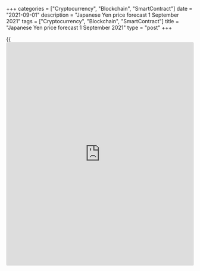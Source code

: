 +++
categories = ["Cryptocurrency", "Blockchain", "SmartContract"]
date = "2021-09-01"
description = "Japanese Yen price forecast 1 September 2021"
tags = ["Cryptocurrency", "Blockchain", "SmartContract"]
title = "Japanese Yen price forecast 1 September 2021"
type = "post"
+++

{{<iframe id="large-banner" src="https://www.bounty.group/#slide=19.0" width="100%" height="600" scrolling="no" style="border: 0px solid rgb(216, 221, 230); border-radius: 3px;">}}

2021-09-01

2021-09-01

Yen is set to grow. Forecast as of 01.09.2021Dmitri Demidenko

Sooner or later, any consolidation comes to an end. The [USDJPY][1]
pair's one has been too long. It's time to move on to the trend. Which
one? Let us discuss the Forex outlook and make up a trading plan.

## Monthly Japanese yen fundamental forecast

People don't just give up power. Despite falling ratings, Japanese Prime
Minister Yoshihide Suga intends to keep his post. Rumors of his desire
to dissolve parliament in mid-September, set the date for the general
election on October 17, and postpone the vote on leadership in his own
Liberal Democratic Party from September 29 to a later period provoked a
USDJPY rally. The pair has been in consolidation for a long time, but
this cannot continue indefinitely.

According to Bank of America, rising political risks in Japan, an
increase in the number of mergers and acquisitions outside the country
and the creation of a new National University Research Fund with an
initial capital of ¥4.5 trillion will increase the volatility of the
analyzed pair and strengthen the US dollar up to ¥116. As the Fed is
winding down monetary stimulus and Japan is ready to return to an era of
frequent government changes, [investor](https://www.fintechee.com/tutorial-for-forex-trading/investor-mode/)s are forced to move capital out of
Japan. In this case, the USDJPY pair can only grow. Especially in the
context of Japan's transition to a negative base balance of payments in
the fourth quarter.

### Dynamics of yen volatility



 _Source: Bloomberg._

Due to the elections, rumors are growing that either Yoshihide Suga or
his successor will interfere in monetary [policy](https://www.fintechee.com/policy/). The likelihood of this
is minimal. The government wants the Bank of Japan to adhere to the easy
money [policy](https://www.fintechee.com/policy/) or soften it. BoJ's deputy governor, Masazumi Wakatabe,
says it doesn't make sense to do this right now, but if the timeline for
economic recovery due to the Delta is delayed, the central bank is ready
to use all its power.

Wakatabe warned about the risks of early QE withdrawing. Even if the Fed
takes the path of monetary [policy](https://www.fintechee.com/policy/) normalization, and rising commodity
prices will accelerate inflation in Japan, it is premature to abandon
monetary stimulus.

### Dynamics of the BoJ balance sheet



 _Source: Bloomberg._

Investors expect the BoJ to turn dovish in September and GDP and other
macroeconomic indicators to lower in October. Against this background,
the Fed's readiness to begin tapering the QE program for $120 billion
per month has a favorable effect on the [USDJPY][1] bulls.

Thus, the divergences in US-Japan economic growth and in monetary
[policy](https://www.fintechee.com/policy/), the growth of political risks in Japan and the associated
capital flow from Asia to North America create the preconditions for the
analyzed pair to leave the range of medium-term consolidation with
subsequent growth.

### Monthly [USDJPY][1] trading plan

Recovery of the [USDJPY][1] uptrend looks very likely, provided a strong
US jobs report for August and a rally in US Treasury yields. [My
forecasts][2] about the growth of the pair to 111.7 and 113.7 remain
valid. I recommend buying the pair.



## Price chart of USDJPY in real time mode

The content of this article reflects the author’s opinion and does not
necessarily reflect the official position of LiteForex. The material
published on this page is provided for informational purposes only and
should not be considered as the provision of investment advice for the
purposes of Directive 2004/39/EC.

Rate this article:

{{value}}

( {{count}} {{title}} )

   1. my.liteforex.com/trading/chart?symbol=USDJPY&returnUrl=true
   2. lite.forex/blog/analysts-opinions/yen-where-does-the-money-flow-forecast-as-of-26082021/